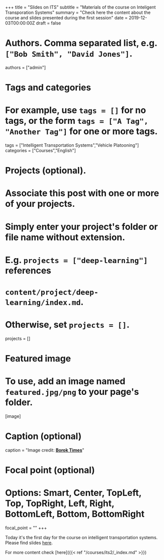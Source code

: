 +++
title = "Slides on ITS"
subtitle = "Materials of the course on Inteligent Transporation Systems"
summary = "Check here the content about the course and slides presented during the first session"
date = 2019-12-03T00:00:00Z
draft = false

# Authors. Comma separated list, e.g. `["Bob Smith", "David Jones"]`.
authors = ["admin"]

# Tags and categories
# For example, use `tags = []` for no tags, or the form `tags = ["A Tag", "Another Tag"]` for one or more tags.
tags = ["Intelligent Transportation Systems","Vehicle Platooning"]
categories = ["Courses","English"]

# Projects (optional).
#   Associate this post with one or more of your projects.
#   Simply enter your project's folder or file name without extension.
#   E.g. `projects = ["deep-learning"]` references 
#   `content/project/deep-learning/index.md`.
#   Otherwise, set `projects = []`.
projects = []

# Featured image
# To use, add an image named `featured.jpg/png` to your page's folder. 
[image]
  # Caption (optional)
  caption = "Image credit: [**Borok Times**](https://www.boroktimes.com/timeline-of-autonomous-cars/)"

  # Focal point (optional)
  # Options: Smart, Center, TopLeft, Top, TopRight, Left, Right, BottomLeft, Bottom, BottomRight
  focal_point = ""
+++

Today it's the first day for the course on intelligent transportation systems. Please find slides [here](http://bit.ly/ITS2019-Control). 

For more content check [here]({{< ref "/courses/its2/_index.md" >}})